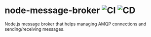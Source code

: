 # node-message-broker ![CI](https://github.com/0xGHOZT/node-message-broker/workflows/CI/badge.svg) ![CD](https://github.com/0xGHOZT/node-message-broker/workflows/CD/badge.svg)

Node.js message broker that helps managing AMQP connections and sending/receiving messages.
